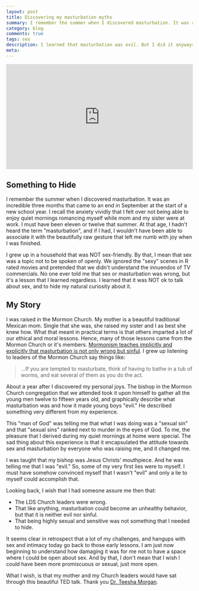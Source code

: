 ```yaml
---
layout: post
title: Discovering my masturbation myths
summary: I remember the summer when I discovered masturbation. It was an incredible three months that came to an end in September at the start of a new school year.
category: blog
comments: true
tags: sex
description: I learned that masturbation was evil. But I did it anyways.
meta:
---
```


<style>.embed-container { position: relative; padding-bottom: 56.25%; height: 0; overflow: hidden; max-width: 100%; } .embed-container iframe, .embed-container object, .embed-container embed { position: absolute; top: 0; left: 0; width: 100%; height: 100%; }</style><div class='embed-container'><iframe src='https://www.youtube.com/embed//zRkPU1fKchI' frameborder='0' allowfullscreen></iframe></div>

## Something to Hide

I remember the summer when I discovered masturbation. It was an incredible three months that came to an end in September at the start of a new school year. I recall the anxiety vividly that I felt over not being able to enjoy quiet mornings romancing myself while mom and my sister were at work. I must have been eleven or twelve that summer. At that age, I hadn't heard the term "masturbation", and if I had, I wouldn't have been able to associate it with the beautifully raw gesture that left me numb with joy when I was finished.

I grew up in a household that was NOT sex-friendly. By that, I mean that sex was a topic not to be spoken of openly. We ignored the "sexy" scenes in R rated movies and pretended that we didn't understand the innuendos of TV commercials. No one ever told me that sex or masturbation was wrong, but it's a lesson that I learned regardless. I learned that it was NOT ok to talk about sex, and to hide my natural curiosity about it.

## My Story

I was raised in the Mormon Church. My mother is a beautiful traditional Mexican mom. Single that she was, she raised my sister and I as best she knew how. What that meant in practical terms is that others imparted a lot of our ethical and moral lessons. Hence, many of those lessons came from the Mormon Church or it's members.  [Mormonism teaches implicitly and explicitly that masturbation is not only wrong but sinful](http://www.mormonthink.com/QUOTES/masturbation.htm "LDS Quotes on the Topic of Masturbation"). I grew up listening to leaders of the Mormon Church say things like:

>...If you are tempted to masturbate, think of having to bathe in a tub of worms, and eat several of them as you do the act.

About a year after I discovered my personal joys. The bishop in the Mormon Church congregation that we attended took it upon himself to gather all the young men twelve to fifteen years old, and graphically describe what masturbation was and how it made young boys "evil." He described something very different from my experience.

This "man of God" was telling me that what I was doing was a "sexual sin" and that "sexual sins" ranked next to murder in the eyes of God. To me, the pleasure that I derived during my quiet mornings at home were special. The sad thing about this experience is that it encapsulated the attitude towards sex and masturbation by everyone who was raising me, and it changed me.

I was taught that my bishop was Jesus Christs' mouthpiece. And he was telling me that I was "evil." So, some of my very first lies were to myself. I must have somehow convinced myself that I wasn't "evil" and only a lie to myself could accomplish that.

Looking back, I wish that I had someone assure me then that:

- The LDS Church leaders were wrong.
- That like anything, masturbation could become an unhealthy behavior, but that it is neither evil nor sinful.
- That being highly sexual and sensitive was not something that I needed to hide.

It seems clear in retrospect that a lot of my challenges, and hangups with sex and intimacy today go back to those early lessons. I am just now beginning to understand how damaging it was for me not to have a space where I could be open about sex. And by that, I don't mean that I wish I could have been more promiscuous or sexual, just more open.

What I wish, is that my mother and my Church leaders would have sat through this beautiful TED talk. Thank you [Dr. Teesha Morgan](http://www.teeshamorgan.com/ "Dr. Teesha Morgan").
